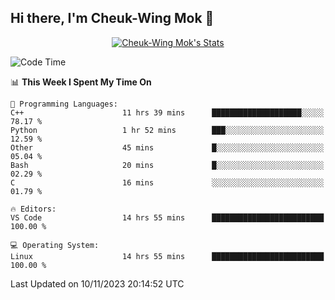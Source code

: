 ## Hi there, I'm Cheuk-Wing Mok 👋

<!--
**mozro0327/mozro0327** is a ✨ _special_ ✨ repository because its `README.md` (this file) appears on your GitHub profile.

Here are some ideas to get you started:

- 🔭 I’m currently working on ...
- 🌱 I’m currently learning ...
- 👯 I’m looking to collaborate on ...
- 🤔 I’m looking for help with ...
- 💬 Ask me about ...
- 📫 How to reach me: ...
- 😄 Pronouns: ...
- ⚡ Fun fact: ...
-->

<p align="center">
  <a href="https://github.com/mozro0327" class="rich-diff-level-one">
    <img src="https://github-readme-stats.vercel.app/api?username=mozro0327&title_color=333&text_color=777" alt="Cheuk-Wing Mok's Stats" >
    <!-- &hide=issues
    <img src="https://github-readme-stats.vercel.app/api?username=mozro0327&hide=issues&title_color=333&text_color=777" alt="Cheuk-Wing Mok's Stats" >
    -->
  </a>
</p>

<!--START_SECTION:waka-->
![Code Time](http://img.shields.io/badge/Code%20Time-2%2C113%20hrs%2058%20mins-blue)

📊 **This Week I Spent My Time On** 

```text
💬 Programming Languages: 
C++                      11 hrs 39 mins      ████████████████████░░░░░   78.17 % 
Python                   1 hr 52 mins        ███░░░░░░░░░░░░░░░░░░░░░░   12.59 % 
Other                    45 mins             █░░░░░░░░░░░░░░░░░░░░░░░░   05.04 % 
Bash                     20 mins             █░░░░░░░░░░░░░░░░░░░░░░░░   02.29 % 
C                        16 mins             ░░░░░░░░░░░░░░░░░░░░░░░░░   01.79 % 

🔥 Editors: 
VS Code                  14 hrs 55 mins      █████████████████████████   100.00 % 

💻 Operating System: 
Linux                    14 hrs 55 mins      █████████████████████████   100.00 % 
```


 Last Updated on 10/11/2023 20:14:52 UTC
<!--END_SECTION:waka-->
